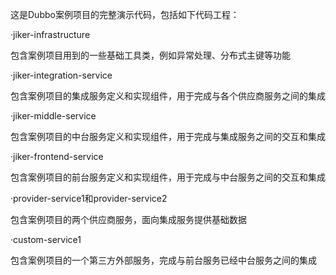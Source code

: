 
这是Dubbo案例项目的完整演示代码，包括如下代码工程：

·jiker-infrastructure

包含案例项目用到的一些基础工具类，例如异常处理、分布式主键等功能

·jiker-integration-service

包含案例项目的集成服务定义和实现组件，用于完成与各个供应商服务之间的集成

·jiker-middle-service

包含案例项目的中台服务定义和实现组件，用于完成与集成服务之间的交互和集成

·jiker-frontend-service

包含案例项目的前台服务定义和实现组件，用于完成与中台服务之间的交互和集成

·provider-service1和provider-service2

包含案例项目的两个供应商服务，面向集成服务提供基础数据

·custom-service1

包含案例项目的一个第三方外部服务，完成与前台服务已经中台服务之间的集成

